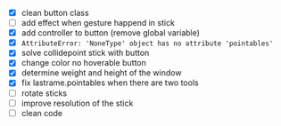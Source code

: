 * [x] clean button class
* [ ] add effect when gesture happend in stick
* [x] add controller to button (remove global variable)
* [x] `AttributeError: 'NoneType' object has no attribute 'pointables'`
* [x] solve collidepoint stick with button
* [x] change color no hoverable button
* [x] determine weight and height of the window
* [x] fix lastrame.pointables when there are two tools
* [ ] rotate sticks
* [ ] improve resolution of the stick
* [ ] clean code
